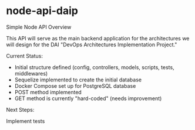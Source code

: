 # node-api-daip
Simple Node API Overview

This API will serve as the main backend application for the architectures we will design for the DAI "DevOps Architectures Implementation Project."

Current Status:

- Initial structure defined (config, controllers, models, scripts, tests, middlewares)
- Sequelize implemented to create the initial database
- Docker Compose set up for PostgreSQL database
- POST method implemented
- GET method is currently "hard-coded" (needs improvement)

 Next Steps:

Implement tests
